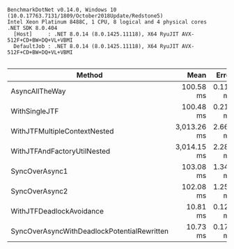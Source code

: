 ```

BenchmarkDotNet v0.14.0, Windows 10 (10.0.17763.7131/1809/October2018Update/Redstone5)
Intel Xeon Platinum 8488C, 1 CPU, 8 logical and 4 physical cores
.NET SDK 8.0.404
  [Host]     : .NET 8.0.14 (8.0.1425.11118), X64 RyuJIT AVX-512F+CD+BW+DQ+VL+VBMI
  DefaultJob : .NET 8.0.14 (8.0.1425.11118), X64 RyuJIT AVX-512F+CD+BW+DQ+VL+VBMI


```
| Method                                      | Mean        | Error    | StdDev   | Allocated |
|-------------------------------------------- |------------:|---------:|---------:|----------:|
| AsyncAllTheWay                              |   100.58 ms | 0.116 ms | 0.109 ms |  26.81 KB |
| WithSingleJTF                               |   100.48 ms | 0.219 ms | 0.205 ms |  42.93 KB |
| WithJTFMultipleContextNested                | 3,013.26 ms | 2.663 ms | 2.491 ms | 204.57 KB |
| WithJTFAndFactoryUtilNested                 | 3,014.15 ms | 2.282 ms | 2.135 ms | 199.33 KB |
| SyncOverAsync1                              |   103.08 ms | 1.341 ms | 1.317 ms |  31.98 KB |
| SyncOverAsync2                              |   102.08 ms | 1.254 ms | 1.173 ms |  31.52 KB |
| WithJTFDeadlockAvoidance                    |    10.81 ms | 0.121 ms | 0.113 ms |  86.22 KB |
| SyncOverAsyncWithDeadlockPotentialRewritten |    10.73 ms | 0.170 ms | 0.159 ms |  20.89 KB |
